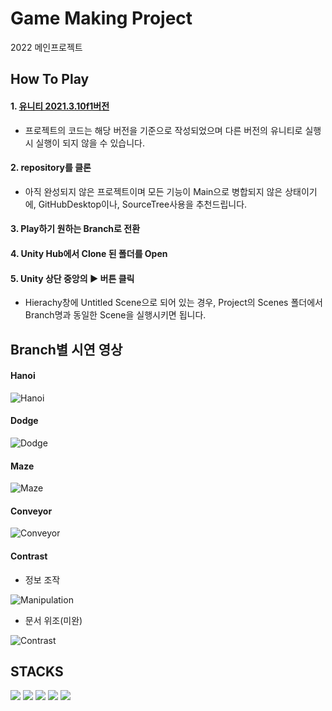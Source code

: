 # Game Making Project
2022 메인프로젝트

## How To Play
#### 1. [유니티 2021.3.10f1버전](https://unity.com/releases/editor/archive)
+ 프로젝트의 코드는 해당 버전을 기준으로 작성되었으며 다른 버전의 유니티로 실행 시 실행이 되지 않을 수 있습니다.
#### 2. repository를 클론
+ 아직 완성되지 않은 프로젝트이며 모든 기능이 Main으로 병합되지 않은 상태이기에,
 GitHubDesktop이나, SourceTree사용을 추천드립니다.
#### 3. Play하기 원하는 Branch로 전환

#### 4. Unity Hub에서 Clone 된 폴더를 Open

#### 5. Unity 상단 중앙의 ▶️ 버튼 클릭
+ Hierachy창에 Untitled Scene으로 되어 있는 경우, Project의 Scenes 폴더에서 Branch명과 동일한 Scene을 실행시키면 됩니다.

## Branch별 시연 영상
#### Hanoi
![Hanoi](https://github.com/Leeslave/project_Editor/assets/88094627/49fe3d55-4932-4ad2-98a6-1f40105246d5)
#### Dodge
![Dodge](https://github.com/Leeslave/project_Editor/assets/88094627/831d3efc-d43e-4777-bd33-71691518a3a1)
#### Maze
![Maze](https://github.com/Leeslave/project_Editor/assets/88094627/652c22be-565a-49af-a468-fedf21aecbc0)
#### Conveyor
![Conveyor](https://github.com/Leeslave/project_Editor/assets/88094627/4637f163-e421-4b1f-88c0-7be4f51e47c7)
#### Contrast
+ 정보 조작

![Manipulation](https://github.com/Leeslave/project_Editor/assets/88094627/ff305189-f914-44c8-bfd3-e19554c18b88)
+ 문서 위조(미완)

![Contrast](https://github.com/Leeslave/project_Editor/assets/88094627/612a06b0-fa50-45c1-8d7e-a5a4f33382f8)


## STACKS
<div align=left> 
  <img src="https://img.shields.io/badge/github-181717?style=for-the-badge&logo=github&logoColor=white">
  <img src="https://img.shields.io/badge/unity-FFFFFF?style=for-the-badge&logo=Unity&logoColor=black">
  <img src="https://img.shields.io/badge/notion-000000?style=for-the-badge&logo=notion&logoColor=white">
  <img src="https://img.shields.io/badge/visualstudio-5C2D91?style=for-the-badge&logo=visualstudio&logoColor=white">
  <img src="https://img.shields.io/badge/discord-5865F2?style=for-the-badge&logo=discord&logoColor=white">
</div>
